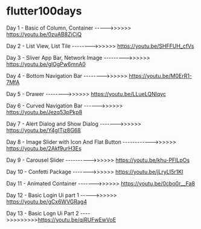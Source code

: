 # flutter100days

Day 1 - Basic of Column, Container ----->>>>>> https://youtu.be/0zuAB8ZjCjQ


Day 2 - List View, List Tile -------->>>>>> https://youtu.be/SHFFUH_cfVs


Day 3 - Sliver App Bar, Network Image --------->>>>>> https://youtu.be/gIOgPw6mnA0


Day 4 - Bottom Navigation Bar -------->>>>>> https://youtu.be/M0ErR1-7MfA


Day 5 - Drawer -------->>>>>> https://youtu.be/LLueLQNlqyc


Day 6 - Curved Navigation Bar ------>>>>>> https://youtu.be/Jezq53pPkp8


Day 7 - Alert Dialog and Show Dialog ------->>>>>> https://youtu.be/Y4gITjz8G68


Day 8 - Image Slider with Icon And Flat Button ------------>>>>>> https://youtu.be/2Akf9urH3Es


Day 9 - Carousel Slider ---------->>>>>> https://youtu.be/khu-PFlLpOs


Day 10 - Confetti Package ------->>>>>> https://youtu.be/jLryLI5r1KI


Day 11 - Animated Container ------->>>>>> https://youtu.be/0cbo0r__Fa8


Day 12 - Basic Login Ui part 1   ----->>>>>> https://youtu.be/gCx6WVGRag4


Day 13  - Basic Logn Ui Part 2   ---->>>>>>>>>https://youtu.be/qjRUFwEwVoE



